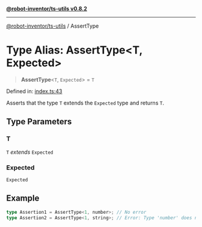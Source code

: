[**@robot-inventor/ts-utils v0.8.2**](../README.md)

***

[@robot-inventor/ts-utils](../README.md) / AssertType

# Type Alias: AssertType\<T, Expected\>

> **AssertType**\<`T`, `Expected`\> = `T`

Defined in: [index.ts:43](https://github.com/Robot-Inventor/ts-utils/blob/98126306597324cdc3dec40a0d165e03cfe69520/src/index.ts#L43)

Asserts that the type `T` extends the `Expected` type and returns `T`.

## Type Parameters

### T

`T` *extends* `Expected`

### Expected

`Expected`

## Example

```ts
type Assertion1 = AssertType<1, number>; // No error
type Assertion2 = AssertType<1, string>; // Error: Type 'number' does not satisfy the constraint 'string'.
```
